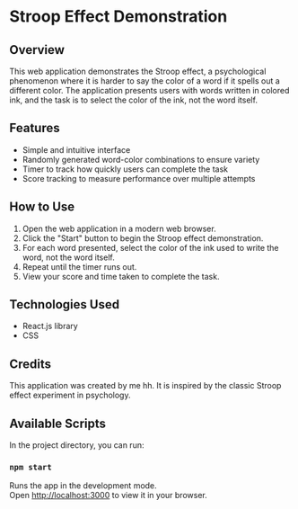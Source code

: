 # Stroop Effect Demonstration

## Overview
This web application demonstrates the Stroop effect, a psychological phenomenon where it is harder to say the color of a word if it spells out a different color. The application presents users with words written in colored ink, and the task is to select the color of the ink, not the word itself.

## Features
- Simple and intuitive interface
- Randomly generated word-color combinations to ensure variety
- Timer to track how quickly users can complete the task
- Score tracking to measure performance over multiple attempts

## How to Use
1. Open the web application in a modern web browser.
2. Click the "Start" button to begin the Stroop effect demonstration.
3. For each word presented, select the color of the ink used to write the word, not the word itself.
4. Repeat until the timer runs out.
5. View your score and time taken to complete the task.

## Technologies Used
- React.js library
- CSS

## Credits
This application was created by me hh. It is inspired by the classic Stroop effect experiment in psychology.



## Available Scripts

In the project directory, you can run:

### `npm start`

Runs the app in the development mode.\
Open [http://localhost:3000](http://localhost:3000) to view it in your browser.
